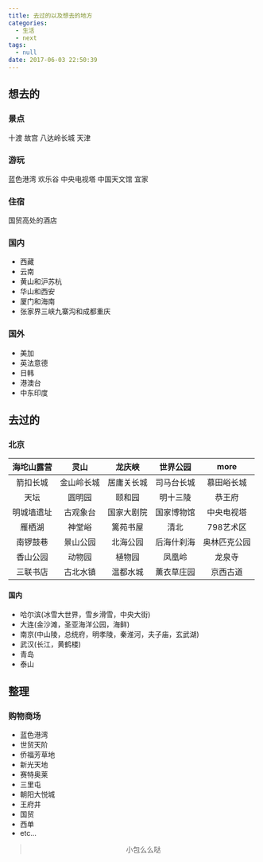 ```yaml
---
title: 去过的以及想去的地方
categories:
  - 生活
  - next
tags:
  - null
date: 2017-06-03 22:50:39
---
```


## 想去的

### 景点
十渡
故宫
八达岭长城
天津

### 游玩
蓝色港湾
欢乐谷
中央电视塔
中国天文馆
宜家

### 住宿
国贸高处的酒店

### 国内
- 西藏
- 云南
- 黄山和沪苏杭
- 华山和西安
- 厦门和海南
- 张家界三峡九寨沟和成都重庆

### 国外
- 美加
- 英法意德
- 日韩
- 港澳台
- 中东印度

## 去过的
### 北京
|海坨山露营|灵山|龙庆峡|世界公园|more|
|:---:|:---:|:---:|:---:|:---:|
|箭扣长城|金山岭长城|居庸关长城|司马台长城|慕田峪长城|
|天坛|圆明园|颐和园|明十三陵|恭王府|
|明城墙遗址|古观象台|国家大剧院|国家博物馆|中央电视塔|
|雁栖湖|神堂峪|篱苑书屋|清北|798艺术区|
|南锣鼓巷|景山公园|北海公园|后海什刹海|奥林匹克公园|
|香山公园|动物园|植物园|凤凰岭|龙泉寺|
|三联书店|古北水镇|温都水城|薰衣草庄园|京西古道|

#### 国内
- 哈尔滨(冰雪大世界，雪乡滑雪，中央大街)
- 大连(金沙滩，圣亚海洋公园，海鲜)
- 南京(中山陵，总统府，明孝陵，秦淮河，夫子庙，玄武湖)
- 武汉(长江，黄鹤楼)
- 青岛
- 泰山

## 整理
### 购物商场

- 蓝色港湾
- 世贸天阶
- 侨福芳草地
- 新光天地
- 赛特奥莱
- 三里屯
- 朝阳大悦城
- 王府井
- 国贸
- 西单
- etc...


><div align=center>小包么么哒</div>